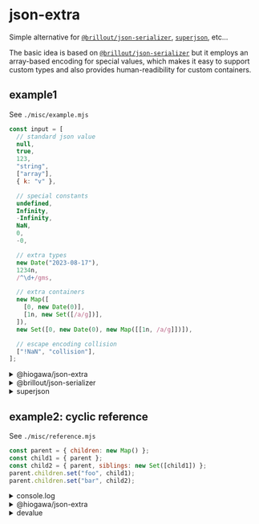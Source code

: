 # json-extra

Simple alternative for
[`@brillout/json-serializer`](https://github.com/brillout/json-serializer/),
[`superjson`](https://github.com/blitz-js/superjson), etc...

The basic idea is based on [`@brillout/json-serializer`](https://github.com/brillout/json-serializer/)
but it employs an array-based encoding for special values,
which makes it easy to support custom types
and also provides human-readibility for custom containers.

<!--

-------------------------------------
---- %template-input-start:example% ----

## example1

See `./misc/example.mjs`

```js
{%shell node ./misc/example.mjs input %}
```

<details><summary>@hiogawa/json-extra</summary>

```json
{%shell node ./misc/example.mjs json-extra %}
```

</details>

<details><summary>@brillout/json-serializer</summary>

```json
{%shell node ./misc/example.mjs @brillout/json-serializer %}
```

</details>

<details><summary>superjson</summary>

```json
{%shell node ./misc/example.mjs superjson %}
```

</details>

## example2: cyclic reference

See `./misc/reference.mjs`

```js
const parent = { children: new Map() };
const child1 = { parent };
const child2 = { parent, siblings: new Set([child1]) };
parent.children.set("foo", child1);
parent.children.set("bar", child2);
```

<details><summary>console.log</summary>

```js
{%shell node ./misc/reference.mjs input %}
```

</details>

<details><summary>@hiogawa/json-extra</summary>

```json
{%shell node ./misc/reference.mjs json-extra %}
```

</details>

<details><summary>devalue</summary>

```json
{%shell node ./misc/reference.mjs devalue %}
```

</details>

---- %template-input-end:example% ----
-----------------------------------

-->

<!-- %template-output-start:example% -->

## example1

See `./misc/example.mjs`

```js
const input = [
  // standard json value
  null,
  true,
  123,
  "string",
  ["array"],
  { k: "v" },

  // special constants
  undefined,
  Infinity,
  -Infinity,
  NaN,
  0,
  -0,

  // extra types
  new Date("2023-08-17"),
  1234n,
  /^\d+/gms,

  // extra containers
  new Map([
    [0, new Date(0)],
    [1n, new Set([/a/g])],
  ]),
  new Set([0, new Date(0), new Map([[1n, /a/g]])]),

  // escape encoding collision
  ["!NaN", "collision"],
];
```

<details><summary>@hiogawa/json-extra</summary>

```json
[
  null,
  true,
  123,
  "string",
  ["array"],
  {
    "k": "v"
  },
  ["!undefined", 0],
  ["!Infinity", 0],
  ["!-Infinity", 0],
  ["!NaN", 0],
  0,
  ["!-0", 0],
  ["!Date", "2023-08-17T00:00:00.000Z"],
  ["!BigInt", "1234"],
  ["!RegExp", ["^\\d+", "gms"]],
  [
    "!Map",
    [
      [0, ["!Date", "1970-01-01T00:00:00.000Z"]],
      [
        ["!BigInt", "1"],
        ["!Set", [["!RegExp", ["a", "g"]]]]
      ]
    ]
  ],
  [
    "!Set",
    [
      0,
      ["!Date", "1970-01-01T00:00:00.000Z"],
      [
        "!Map",
        [
          [
            ["!BigInt", "1"],
            ["!RegExp", ["a", "g"]]
          ]
        ]
      ]
    ]
  ],
  ["!", "!NaN", "collision"]
]
```

</details>

<details><summary>@brillout/json-serializer</summary>

```json
[
  null,
  true,
  123,
  "string",
  ["array"],
  {
    "k": "v"
  },
  "!undefined",
  "!Infinity",
  "!-Infinity",
  "!NaN",
  0,
  0,
  "!Date:2023-08-17T00:00:00.000Z",
  "!BigInt:1234",
  "!RegExp:/^\\d+/gms",
  "!Map:[\n  [\n    0,\n    \"!Date:1970-01-01T00:00:00.000Z\"\n  ],\n  [\n    \"!BigInt:1\",\n    \"!Set:[\\n  \\\"!RegExp:/a/g\\\"\\n]\"\n  ]\n]",
  "!Set:[\n  0,\n  \"!Date:1970-01-01T00:00:00.000Z\",\n  \"!Map:[\\n  [\\n    \\\"!BigInt:1\\\",\\n    \\\"!RegExp:/a/g\\\"\\n  ]\\n]\"\n]",
  ["!!NaN", "collision"]
]
```

</details>

<details><summary>superjson</summary>

```json
{
  "json": [
    null,
    true,
    123,
    "string",
    ["array"],
    {
      "k": "v"
    },
    null,
    "Infinity",
    "-Infinity",
    "NaN",
    0,
    "-0",
    "2023-08-17T00:00:00.000Z",
    "1234",
    "/^\\d+/gms",
    [
      [0, "1970-01-01T00:00:00.000Z"],
      ["1", ["/a/g"]]
    ],
    [0, "1970-01-01T00:00:00.000Z", [["1", "/a/g"]]],
    ["!NaN", "collision"]
  ],
  "meta": {
    "values": {
      "6": ["undefined"],
      "7": ["number"],
      "8": ["number"],
      "9": ["number"],
      "11": ["number"],
      "12": ["Date"],
      "13": ["bigint"],
      "14": ["regexp"],
      "15": [
        "map",
        {
          "0.1": ["Date"],
          "1.0": ["bigint"],
          "1.1": [
            "set",
            {
              "0": ["regexp"]
            }
          ]
        }
      ],
      "16": [
        "set",
        {
          "1": ["Date"],
          "2": [
            "map",
            {
              "0.0": ["bigint"],
              "0.1": ["regexp"]
            }
          ]
        }
      ]
    },
    "referentialEqualities": {
      "15.1.0": ["16.2.0.0"]
    }
  }
}
```

</details>

## example2: cyclic reference

See `./misc/reference.mjs`

```js
const parent = { children: new Map() };
const child1 = { parent };
const child2 = { parent, siblings: new Set([child1]) };
parent.children.set("foo", child1);
parent.children.set("bar", child2);
```

<details><summary>console.log</summary>

```js
<ref *1> {
  children: Map(2) {
    'foo' => { parent: [Circular *1] },
    'bar' => { parent: [Circular *1], siblings: [Set] }
  }
}
```

</details>

<details><summary>@hiogawa/json-extra</summary>

```json
{
  "children": [
    "!Map",
    [
      [
        "foo",
        {
          "parent": ["!", 0]
        }
      ],
      [
        "bar",
        {
          "parent": ["!", 0],
          "siblings": ["!Set", [["!", 3]]]
        }
      ]
    ]
  ]
}
```

</details>

<details><summary>devalue</summary>

```json
[
  {
    "children": 1
  },
  ["Map", 2, 3, 4, 5],
  "foo",
  {
    "parent": 0
  },
  "bar",
  {
    "parent": 0,
    "siblings": 6
  },
  ["Set", 3]
]
```

</details>

<!-- %template-output-end:example% -->
